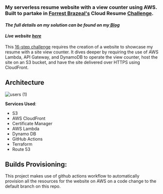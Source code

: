 <h3>My serverless resume website with a view counter using AWS. Built to partake in <a href="https://aws.amazon.com/developer/community/heroes/forrest-brazeal">Forrest Brazeal's</a> Cloud Resume <a href="https://cloudresumechallenge.dev/instructions/">Challenge</a>.</h3> 
<h4><i>The full details on my solution can be found on my<a href=""> Blog</a></i></h4>
<h4><i>Live website <a href="https://resume.leilayesufu.uno/">here</a></i></h4>
This <a href="https://cloudresumechallenge.dev/instructions/">16-step challenge</a> requires the creation of a website to showcase my resume with a site view counter. It dives deeper by requiring the use of AWS Lambda, API Gateway, and DynamoDB to operate the view counter, host the site on an S3 bucket, and have the site delivered over HTTPS using CloudFront.

## Architecture
![users (1)](https://github.com/leilayesufu/cloud_resume_challenge_aws/assets/78659709/fa15f90d-d268-416d-b85a-4739dc01a15f)


**Services Used**:
- S3
- AWS CloudFront
- Certificate Manager
- AWS Lambda
- Dynamo DB
- GitHub Actions
- Terraform
- Route 53





## Builds Provisioning:
This project makes use of github actions workflow to automatically provision all the resources for the website on AWS
on a code change to the default branch on this repo.  



